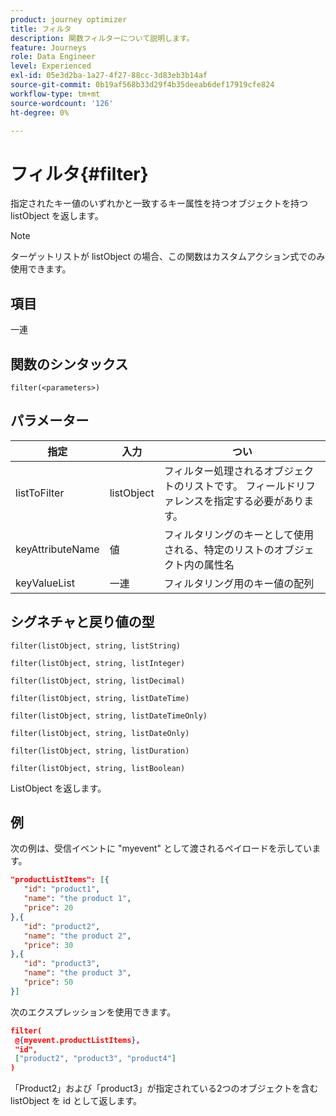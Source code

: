 ```yaml
---
product: journey optimizer
title: フィルタ
description: 関数フィルターについて説明します。
feature: Journeys
role: Data Engineer
level: Experienced
exl-id: 05e3d2ba-1a27-4f27-88cc-3d83eb3b14af
source-git-commit: 0b19af568b33d29f4b35deeab6def17919cfe824
workflow-type: tm+mt
source-wordcount: '126'
ht-degree: 0%

---
```


# フィルタ{#filter}

指定されたキー値のいずれかと一致するキー属性を持つオブジェクトを持つ listObject を返します。

>[!NOTE]
>
>ターゲットリストが listObject の場合、この関数はカスタムアクション式でのみ使用できます。

## 項目

一連

## 関数のシンタックス

`filter(<parameters>)`

## パラメーター

| 指定 | 入力 | つい |
|-----------|------------------|------------------|
| listToFilter | listObject | フィルター処理されるオブジェクトのリストです。 フィールドリファレンスを指定する必要があります。 |
| keyAttributeName | 値 | フィルタリングのキーとして使用される、特定のリストのオブジェクト内の属性名 |
| keyValueList | 一連 | フィルタリング用のキー値の配列 |

## シグネチャと戻り値の型

`filter(listObject, string, listString)`

`filter(listObject, string, listInteger)`

`filter(listObject, string, listDecimal)`

`filter(listObject, string, listDateTime)`

`filter(listObject, string, listDateTimeOnly)`

`filter(listObject, string, listDateOnly)`

`filter(listObject, string, listDuration)`

`filter(listObject, string, listBoolean)`

ListObject を返します。

## 例

次の例は、受信イベントに &quot;myevent&quot; として渡されるペイロードを示しています。

```json
"productListItems": [{
   "id": "product1",
   "name": "the product 1",
   "price": 20
},{
   "id": "product2",
   "name": "the product 2",
   "price": 30
},{
   "id": "product3",
   "name": "the product 3",
   "price": 50
}]
```

次のエクスプレッションを使用できます。

```json
filter(
 @{myevent.productListItems},
 "id", 
 ["product2", "product3", "product4"]
)
```

「Product2」および「product3」が指定されている2つのオブジェクトを含む listObject を id として返します。
